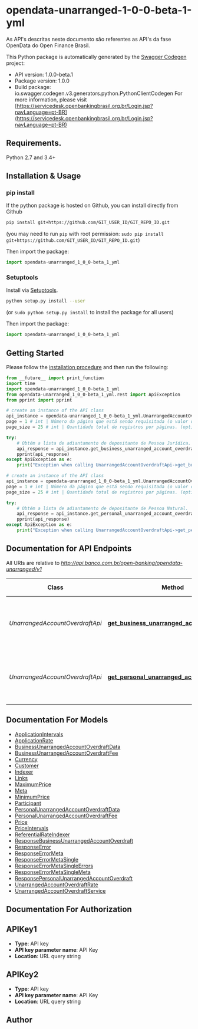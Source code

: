 # opendata-unarranged-1-0-0-beta-1-yml
As API's descritas neste documento são referentes as API's da fase OpenData do Open Finance Brasil.

This Python package is automatically generated by the [Swagger Codegen](https://github.com/swagger-api/swagger-codegen) project:

- API version: 1.0.0-beta.1
- Package version: 1.0.0
- Build package: io.swagger.codegen.v3.generators.python.PythonClientCodegen
For more information, please visit [https://servicedesk.openbankingbrasil.org.br/Login.jsp?navLanguage=pt-BR](https://servicedesk.openbankingbrasil.org.br/Login.jsp?navLanguage=pt-BR)

## Requirements.

Python 2.7 and 3.4+

## Installation & Usage
### pip install

If the python package is hosted on Github, you can install directly from Github

```sh
pip install git+https://github.com/GIT_USER_ID/GIT_REPO_ID.git
```
(you may need to run `pip` with root permission: `sudo pip install git+https://github.com/GIT_USER_ID/GIT_REPO_ID.git`)

Then import the package:
```python
import opendata-unarranged_1_0_0-beta_1_yml 
```

### Setuptools

Install via [Setuptools](http://pypi.python.org/pypi/setuptools).

```sh
python setup.py install --user
```
(or `sudo python setup.py install` to install the package for all users)

Then import the package:
```python
import opendata-unarranged_1_0_0-beta_1_yml
```

## Getting Started

Please follow the [installation procedure](#installation--usage) and then run the following:

```python
from __future__ import print_function
import time
import opendata-unarranged_1_0_0-beta_1_yml
from opendata-unarranged_1_0_0-beta_1_yml.rest import ApiException
from pprint import pprint

# create an instance of the API class
api_instance = opendata-unarranged_1_0_0-beta_1_yml.UnarrangedAccountOverdraftApi(opendata-unarranged_1_0_0-beta_1_yml.ApiClient(configuration))
page = 1 # int | Número da página que está sendo requisitada (o valor da primeira página é 1). (optional) (default to 1)
page_size = 25 # int | Quantidade total de registros por páginas. (optional) (default to 25)

try:
    # Obtém a lista de adiantamento de depositante de Pessoa Jurídica.
    api_response = api_instance.get_business_unarranged_account_overdraft(page=page, page_size=page_size)
    pprint(api_response)
except ApiException as e:
    print("Exception when calling UnarrangedAccountOverdraftApi->get_business_unarranged_account_overdraft: %s\n" % e)

# create an instance of the API class
api_instance = opendata-unarranged_1_0_0-beta_1_yml.UnarrangedAccountOverdraftApi(opendata-unarranged_1_0_0-beta_1_yml.ApiClient(configuration))
page = 1 # int | Número da página que está sendo requisitada (o valor da primeira página é 1). (optional) (default to 1)
page_size = 25 # int | Quantidade total de registros por páginas. (optional) (default to 25)

try:
    # Obtém a lista de adiantamento de depositante de Pessoa Natural.
    api_response = api_instance.get_personal_unarranged_account_overdraft(page=page, page_size=page_size)
    pprint(api_response)
except ApiException as e:
    print("Exception when calling UnarrangedAccountOverdraftApi->get_personal_unarranged_account_overdraft: %s\n" % e)
```

## Documentation for API Endpoints

All URIs are relative to *http://api.banco.com.br/open-banking/opendata-unarranged/v1*

Class | Method | HTTP request | Description
------------ | ------------- | ------------- | -------------
*UnarrangedAccountOverdraftApi* | [**get_business_unarranged_account_overdraft**](docs/UnarrangedAccountOverdraftApi.md#get_business_unarranged_account_overdraft) | **GET** /business-unarranged-account-overdraft | Obtém a lista de adiantamento de depositante de Pessoa Jurídica.
*UnarrangedAccountOverdraftApi* | [**get_personal_unarranged_account_overdraft**](docs/UnarrangedAccountOverdraftApi.md#get_personal_unarranged_account_overdraft) | **GET** /personal-unarranged-account-overdraft | Obtém a lista de adiantamento de depositante de Pessoa Natural.

## Documentation For Models

 - [ApplicationIntervals](docs/ApplicationIntervals.md)
 - [ApplicationRate](docs/ApplicationRate.md)
 - [BusinessUnarrangedAccountOverdraftData](docs/BusinessUnarrangedAccountOverdraftData.md)
 - [BusinessUnarrangedAccountOverdraftFee](docs/BusinessUnarrangedAccountOverdraftFee.md)
 - [Currency](docs/Currency.md)
 - [Customer](docs/Customer.md)
 - [Indexer](docs/Indexer.md)
 - [Links](docs/Links.md)
 - [MaximumPrice](docs/MaximumPrice.md)
 - [Meta](docs/Meta.md)
 - [MinimumPrice](docs/MinimumPrice.md)
 - [Participant](docs/Participant.md)
 - [PersonalUnarrangedAccountOverdraftData](docs/PersonalUnarrangedAccountOverdraftData.md)
 - [PersonalUnarrangedAccountOverdraftFee](docs/PersonalUnarrangedAccountOverdraftFee.md)
 - [Price](docs/Price.md)
 - [PriceIntervals](docs/PriceIntervals.md)
 - [ReferentialRateIndexer](docs/ReferentialRateIndexer.md)
 - [ResponseBusinessUnarrangedAccountOverdraft](docs/ResponseBusinessUnarrangedAccountOverdraft.md)
 - [ResponseError](docs/ResponseError.md)
 - [ResponseErrorMeta](docs/ResponseErrorMeta.md)
 - [ResponseErrorMetaSingle](docs/ResponseErrorMetaSingle.md)
 - [ResponseErrorMetaSingleErrors](docs/ResponseErrorMetaSingleErrors.md)
 - [ResponseErrorMetaSingleMeta](docs/ResponseErrorMetaSingleMeta.md)
 - [ResponsePersonalUnarrangedAccountOverdraft](docs/ResponsePersonalUnarrangedAccountOverdraft.md)
 - [UnarrangedAccountOverdraftRate](docs/UnarrangedAccountOverdraftRate.md)
 - [UnarrangedAccountOverdraftService](docs/UnarrangedAccountOverdraftService.md)

## Documentation For Authorization


## APIKey1

- **Type**: API key
- **API key parameter name**: API Key
- **Location**: URL query string

## APIKey2

- **Type**: API key
- **API key parameter name**: API Key
- **Location**: URL query string


## Author


